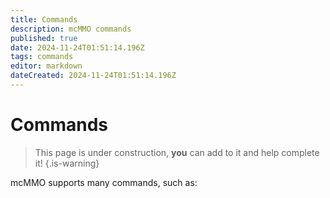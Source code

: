 ```yaml
---
title: Commands
description: mcMMO commands
published: true
date: 2024-11-24T01:51:14.196Z
tags: commands
editor: markdown
dateCreated: 2024-11-24T01:51:14.196Z
---
```


# Commands

> This page is under construction, **you** can add to it and help complete it!
{.is-warning}

mcMMO supports many commands, such as:
